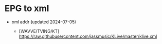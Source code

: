 # EPG to xml

* xml addr (updated 2024-07-05)

  - [WAVVE/TVING/KT]
    https://raw.githubusercontent.com/jassmusic/KLive/master/klive.xml


